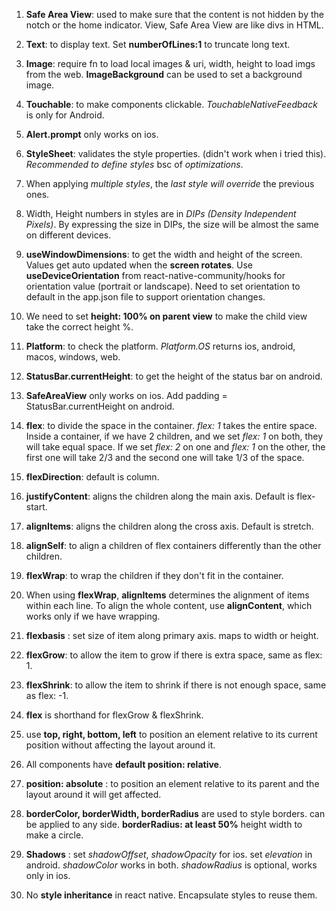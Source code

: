 1. **Safe Area View**: used to make sure that the content is not hidden by the notch or the home indicator. View, Safe Area View are like divs in HTML.

2. **Text**: to display text. Set **numberOfLines:1** to truncate long text.

3. **Image**: require fn to load local images & uri, width, height to load imgs from the web. **ImageBackground** can be used to set a background image.

4. **Touchable**: to make components clickable. _TouchableNativeFeedback_ is only for Android.

5. **Alert.prompt** only works on ios.

6. **StyleSheet**: validates the style properties. (didn't work when i tried this). _Recommended to define styles_ bsc of _optimizations_.

7. When applying _multiple styles_, the _last style will override_ the previous ones.

8. Width, Height numbers in styles are in _DIPs (Density Independent Pixels)_. By expressing the size in DIPs, the size will be almost the same on different devices.

9. **useWindowDimensions**: to get the width and height of the screen. Values get auto updated when the **screen rotates**. Use **useDeviceOrientation** from react-native-community/hooks for orientation value (portrait or landscape). Need to set orientation to default in the app.json file to support orientation changes.

10. We need to set **height: 100% on parent view** to make the child view take the correct height %.

11. **Platform**: to check the platform. _Platform.OS_ returns ios, android, macos, windows, web.

12. **StatusBar.currentHeight**: to get the height of the status bar on android.

13. **SafeAreaView** only works on ios. Add padding = StatusBar.currentHeight on android.

14. **flex**: to divide the space in the container. _flex: 1_ takes the entire space. Inside a container, if we have 2 children, and we set _flex: 1_ on both, they will take equal space. If we set _flex: 2_ on one and _flex: 1_ on the other, the first one will take 2/3 and the second one will take 1/3 of the space.

15. **flexDirection**: default is column.

16. **justifyContent**: aligns the children along the main axis. Default is flex-start.

17. **alignItems**: aligns the children along the cross axis. Default is stretch.

18. **alignSelf**: to align a children of flex containers differently than the other children.

19. **flexWrap**: to wrap the children if they don't fit in the container.

20. When using **flexWrap**, **alignItems** determines the alignment of items within each line. To align the whole content, use **alignContent**, which works only if we have wrapping.

21. **flexbasis** : set size of item along primary axis. maps to width or height.

22. **flexGrow**: to allow the item to grow if there is extra space, same as flex: 1.

23. **flexShrink**: to allow the item to shrink if there is not enough space, same as flex: -1.

24. **flex** is shorthand for flexGrow & flexShrink.

25. use **top, right, bottom, left** to position an element relative to its current position without affecting the layout around it.

26. All components have **default position: relative**.

27. **position: absolute** : to position an element relative to its parent and the layout around it will get affected.

28. **borderColor, borderWidth, borderRadius** are used to style borders. can be applied to any side. **borderRadius: at least 50%** height width to make a circle.

29. **Shadows** : set _shadowOffset_, _shadowOpacity_ for ios. set _elevation_ in android. _shadowColor_ works in both. _shadowRadius_ is optional, works only in ios.

30. No **style inheritance** in react native. Encapsulate styles to reuse them.
